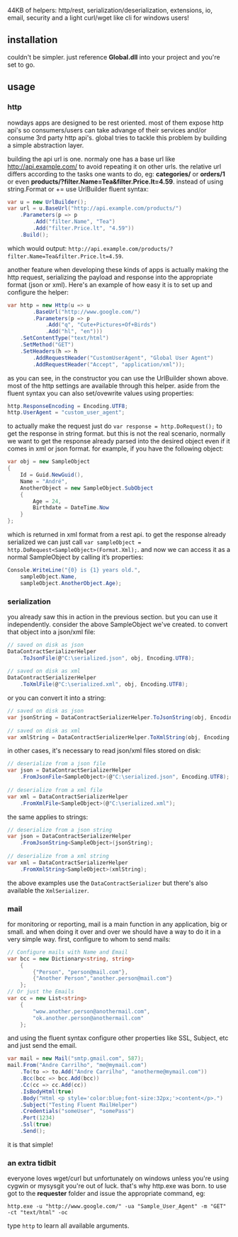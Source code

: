 44KB of helpers: http/rest, serialization/deserialization, extensions, io, email, security and a light curl/wget like cli for windows users!

## installation

couldn't be simpler. just reference **Global.dll** into your project and you're set to go.

## usage

### http

nowdays apps are designed to be rest oriented. most of them expose http api's so consumers/users can take advange of their services and/or consume 3rd party http api's. global tries to tackle this problem by building a simple abstraction layer.

building the api url is one. normaly one has a base url like http://api.example.com/ to avoid repeating it on other urls. the relative url differs according to the tasks one wants to do, eg: **categories/** or **orders/1** or even **products/?filter.Name=Tea&filter.Price.lt=4.59**. instead of using string.Format or += use UrlBuilder fluent syntax:

```csharp
var u = new UrlBuilder();
var url = u.BaseUrl("http://api.example.com/products/")
    .Parameters(p => p
        .Add("filter.Name", "Tea")
        .Add("filter.Price.lt", "4.59"))
    .Build();
```

which would output: ```http://api.example.com/products/?filter.Name=Tea&filter.Price.lt=4.59```.

another feature when developing these kinds of apps is actually making the http request, serializing the payload and response into the appropriate format (json or xml). Here's an example of how easy it is to set up and configure the helper:

```csharp
var http = new Http(u => u
        .BaseUrl("http://www.google.com/")
        .Parameters(p => p
            .Add("q", "Cute+Pictures+Of+Birds")
            .Add("hl", "en")))
    .SetContentType("text/html")
    .SetMethod("GET")
    .SetHeaders(h => h
        .AddRequestHeader("CustomUserAgent", "Global User Agent")
        .AddRequestHeader("Accept", "application/xml"));
```

as you can see, in the constructor you can use the UrlBuilder shown above.
most of the http settings are available through this helper. aside from the fluent syntax you can also set/ovewrite values using properties:

```csharp
http.ResponseEncoding = Encoding.UTF8;
http.UserAgent = "custom_user_agent";
```

to actually make the request just do ```var response = http.DoRequest();``` to get the response in string format. but this is not the real scenario, normally we want to get the response already parsed into the desired object even if it comes in xml or json format. for example, if you have the following object:

```csharp
var obj = new SampleObject
{
    Id = Guid.NewGuid(),
    Name = "André",
    AnotherObject = new SampleObject.SubObject
    {
        Age = 24,
        Birthdate = DateTime.Now
    }
};
```

which is returned in xml format from a rest api. to get the response already serialized we can just call ```var sampleObject = http.DoRequest<SampleObject>(Format.Xml);```. and now we can access it as a normal SampleObject by calling it’s properties:

```csharp
Console.WriteLine("{0} is {1} years old.", 
    sampleObject.Name, 
    sampleObject.AnotherObject.Age);
```

### serialization

you already saw this in action in the previous section. but you can use it independently. consider the above SampleObject we've created. to convert that object into a json/xml file:

```csharp
// saved on disk as json
DataContractSerializerHelper
    .ToJsonFile(@"C:\serialized.json", obj, Encoding.UTF8);
 
// saved on disk as xml
DataContractSerializerHelper
    .ToXmlFile(@"C:\serialized.xml", obj, Encoding.UTF8);
```

or you can convert it into a string:

```csharp
// saved on disk as json
var jsonString = DataContractSerializerHelper.ToJsonString(obj, Encoding.UTF8);
 
// saved on disk as xml
var xmlString = DataContractSerializerHelper.ToXmlString(obj, Encoding.UTF8);
```

in other cases, it's necessary to read json/xml files stored on disk:

```csharp
// deserialize from a json file
var json = DataContractSerializerHelper
    .FromJsonFile<SampleObject>(@"C:\serialized.json", Encoding.UTF8);
 
// deserialize from a xml file
var xml = DataContractSerializerHelper
    .FromXmlFile<SampleObject>(@"C:\serialized.xml");
```

the same applies to strings:

```csharp
// deserialize from a json string
var json = DataContractSerializerHelper
    .FromJsonString<SampleObject>(jsonString);
 
// deserialize from a xml string
var xml = DataContractSerializerHelper
    .FromXmlString<SampleObject>(xmlString);
```

the above examples use the ```DataContractSerializer``` but there's also available the ```XmlSerializer```.

### mail

for monitoring or reporting, mail is a main function in any application, big or small. and when doing it over and over we should have a way to do it in a very simple way. first, configure to whom to send mails:

```csharp
// Configure mails with Name and Email
var bcc = new Dictionary<string, string>
    {
        {"Person", "person@mail.com"},
        {"Another Person","another.person@mail.com"}
    };
// Or just the Emails
var cc = new List<string>
    {
        "wow.another.person@anothermail.com",
        "ok.another.person@anothermail.com"
    };
```

and using the fluent syntax configure other properties like SSL, Subject, etc and just send the email. 

```csharp
var mail = new Mail("smtp.gmail.com", 587);
mail.From("Andre Carrilho", "me@mymail.com")
    .To(to => to.Add("Andre Carrilho", "anotherme@mymail.com"))
    .Bcc(bcc => bcc.Add(bcc))
    .Cc(cc => cc.Add(cc))
    .IsBodyHtml(true)
    .Body("Html <p style='color:blue;font-size:32px;'>content</p>.")
    .Subject("Testing Fluent MailHelper")
    .Credentials("someUser", "somePass")
    .Port(1234)
    .Ssl(true)
    .Send();
```

it is that simple!

### an extra tidbit

everyone loves wget/curl but unfortunately on windows unless you're using cygwin or mysysgit you're out of luck. that's why http.exe was born. to use got to the **requester** folder and issue the appropriate command, eg:

```http.exe -u "http://www.google.com/" -ua "Sample_User_Agent" -m "GET" -ct "text/html" -oc```

type ```http``` to learn all available arguments.